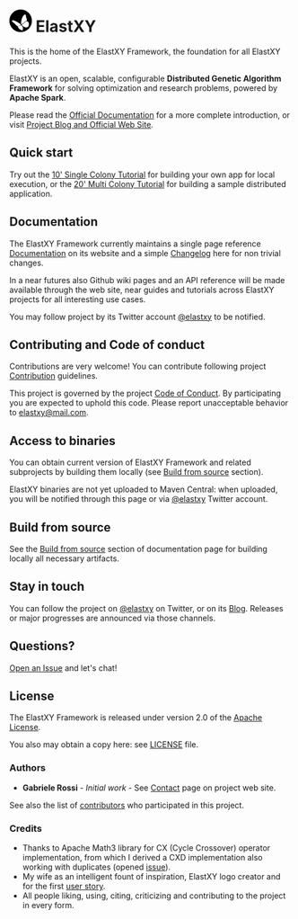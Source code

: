 # <img src="docs/images/logo.png" width="40" align="bottom" height="40"> ElastXY

This is the home of the ElastXY Framework, the foundation for all
ElastXY projects.

ElastXY is an open, scalable, configurable **Distributed Genetic Algorithm Framework** for solving optimization and research problems, powered by **Apache Spark**.

Please read the [Official Documentation](http://elastxy.io/documentation) for a more complete introduction, or visit [Project Blog and Official Web Site](http://elastxy.io).

## Quick start

Try out the [10' Single Colony Tutorial](http://elastxy.io/documentation#single-colony-tutorial) for building your own app for local execution, or the [20' Multi Colony Tutorial](http://elastxy.io/documentation#multi-colony-tutorial) for building a sample distributed application.

## Documentation

The ElastXY Framework currently maintains a single page reference [Documentation](http://elastxy.io/documentation) on its website and a simple [Changelog](docs/CHANGELOG.md) here for non trivial changes.

In a near futures also Github wiki pages and an API reference will be made available through the web site, near guides and tutorials across ElastXY projects for all interesting use cases.

You may follow project by its Twitter account [@elastxy](https://twitter.com/elastxy) to be notified.

## Contributing and Code of conduct

Contributions are very welcome! You can contribute following project [Contribution](docs/CONTRIBUTING.md) guidelines.

This project is governed by the project [Code of Conduct](docs/CODE_OF_CONDUCT.md).
By participating you are expected to uphold this code.
Please report unacceptable behavior to [elastxy@mail.com](mailto:elastxy@mail.com?subject=Conduit).

## Access to binaries

You can obtain current version of ElastXY Framework and related subprojects by building them locally (see [Build from source](http://elastxy.io/documentation#build-from-sources) section).

ElastXY binaries are not yet uploaded to Maven Central: when uploaded, you will be notified through this page or via [@elastxy](https://twitter.com/elastxy) Twitter account.

## Build from source

See the [Build from source](http://elastxy.io/documentation#build-from-sources) section of documentation page for building locally all necessary artifacts.

## Stay in touch

You can follow the project on [@elastxy](https://twitter.com/elastxy) on Twitter, or on its [Blog](http://elastxy.io).
Releases or major progresses are announced via those channels.

## Questions?

[Open an Issue](https://github.com/elastxy-projects/elastxy-framework/issues/new) and let's chat!

## License

The ElastXY Framework is released under version 2.0 of the
[Apache License](http://www.apache.org/licenses/LICENSE-2.0).

You also may obtain a copy here: see [LICENSE](LICENSE) file.

### Authors

* **Gabriele Rossi** - *Initial work* - See [Contact](https://elastxy.io/aboutme) page on project web site.

See also the list of [contributors](https://github.com/elastxy/elastxy-framework/contributors) who participated in this project.

### Credits

* Thanks to Apache Math3 library for CX (Cycle Crossover) operator implementation, from which I derived a CXD implementation also working with duplicates (opened [issue](https://issues.apache.org/jira/browse/MATH-1451)).
* My wife as an intelligent fount of inspiration, ElastXY logo creator and for the first [user story](http://elastxy.io/2018-02-18-elastxy-taking-off).
* All people liking, using, citing, criticizing and contributing to the project in every form.
